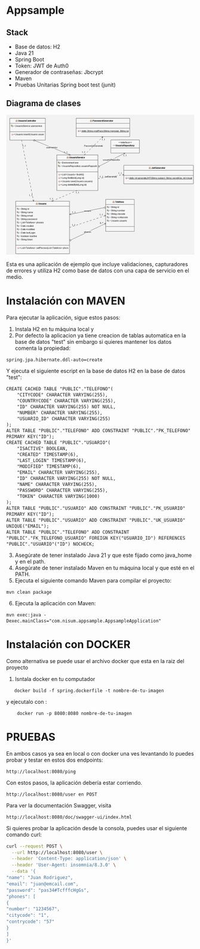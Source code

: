 # Appsample

## Stack
- Base de datos: H2
- Java 21
- Spring Boot
- Token: JWT de Auth0
- Generador de contraseñas: Jbcrypt
- Maven
- Pruebas Unitarias Spring boot test (junit)

## Diagrama de clases
![Diagrama de clases](https://github.com/Programmercito/appsample-nisum/blob/main/diagrama.png?raw=true)

Esta es una aplicación de ejemplo que incluye validaciones, capturadores de errores y utiliza H2 como base de datos con una capa de servicio en el medio.

# Instalación con MAVEN

Para ejecutar la aplicación, sigue estos pasos:

1. Instala H2 en tu máquina local y
2. Por defecto la aplicacion ya tiene creacion de tablas automatica en la base de datos "test" sin embargo si quieres mantener los datos comenta la propiedad:
```
spring.jpa.hibernate.ddl-auto=create
```
Y ejecuta el siguiente escript en la base de datos H2 en la base de datos "test": 
```
CREATE CACHED TABLE "PUBLIC"."TELEFONO"(
    "CITYCODE" CHARACTER VARYING(255),
    "COUNTRYCODE" CHARACTER VARYING(255),
    "ID" CHARACTER VARYING(255) NOT NULL,
    "NUMBER" CHARACTER VARYING(255),
    "USUARIO_ID" CHARACTER VARYING(255)
);     
ALTER TABLE "PUBLIC"."TELEFONO" ADD CONSTRAINT "PUBLIC"."PK_TELEFONO" PRIMARY KEY("ID");     
CREATE CACHED TABLE "PUBLIC"."USUARIO"(
    "ISACTIVE" BOOLEAN,
    "CREATED" TIMESTAMP(6),
    "LAST_LOGIN" TIMESTAMP(6),
    "MODIFIED" TIMESTAMP(6),
    "EMAIL" CHARACTER VARYING(255),
    "ID" CHARACTER VARYING(255) NOT NULL,
    "NAME" CHARACTER VARYING(255),
    "PASSWORD" CHARACTER VARYING(255),
    "TOKEN" CHARACTER VARYING(1000)
);               
ALTER TABLE "PUBLIC"."USUARIO" ADD CONSTRAINT "PUBLIC"."PK_USUARIO" PRIMARY KEY("ID");     
ALTER TABLE "PUBLIC"."USUARIO" ADD CONSTRAINT "PUBLIC"."UK_USUARIO" UNIQUE("EMAIL");        
ALTER TABLE "PUBLIC"."TELEFONO" ADD CONSTRAINT "PUBLIC"."FK_TELEFONO_USUARIO" FOREIGN KEY("USUARIO_ID") REFERENCES "PUBLIC"."USUARIO"("ID") NOCHECK;  

```
3. Asegúrate de tener instalado Java 21 y que este fijado como java_home y en el path.
4. Asegúrate de tener instalado Maven en tu máquina local y que esté en el PATH.
5. Ejecuta el siguiente comando Maven para compilar el proyecto:
```
mvn clean package
```
6. Ejecuta la aplicación con Maven:
```
mvn exec:java -Dexec.mainClass="com.nisum.appsample.AppsampleApplication"
```

# Instalación con DOCKER

Como alternativa se puede usar el archivo docker que esta en la raiz del proyecto
1. Isntala docker en tu computador

```
   docker build -f spring.dockerfile -t nombre-de-tu-imagen 
```
y ejecutalo con :

```
    docker run -p 8080:8080 nombre-de-tu-imagen
```

# PRUEBAS
En ambos casos ya sea en local o con docker una ves levantando lo puedes probar y testar en estos dos endpoints:
```
http://localhost:8080/ping
```
Con estos pasos, la aplicación debería estar corriendo.
```
http://localhost:8080/user en POST
```
Para ver la documentación Swagger, visita 
```
http://localhost:8080/doc/swagger-ui/index.html
```
Si quieres probar la aplicación desde la consola, puedes usar el siguiente comando curl:

```bash
curl --request POST \
  --url http://localhost:8080/user \
  --header 'Content-Type: application/json' \
  --header 'User-Agent: insomnia/8.3.0' \
  --data '{
"name": "Juan Rodriguez",
"email": "juan@emcail.com",
"password": "pas34#TcfffcHgGs",
"phones": [
{
"number": "1234567",
"citycode": "1",
"contrycode": "57"
}
]
}'
```
